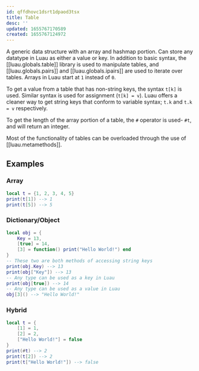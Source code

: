 ```yaml
---
id: qffdhovc1dsrt1dpaod3tsx
title: Table
desc: ''
updated: 1655767170589
created: 1655767124972
---
```


A generic data structure with an array and hashmap portion. Can store any datatype in Luau as either a value or key. In addition to basic syntax, the [[luau.globals.table]] library is used to manipulate tables, and [[luau.globals.pairs]] and [[luau.globals.ipairs]] are used to iterate over tables. Arrays in Luau start at `1` instead of `0`.

To get a value from a table that has non-string keys, the syntax `t[k]` is used. Similar syntax is used for assignment (`t[k] = v`). Luau offers a cleaner way to get string keys that conform to variable syntax; `t.k` and `t.k = v` respectively.

To get the length of the array portion of a table, the `#` operator is used- `#t`, and will return an integer.

Most of the functionality of tables can be overloaded through the use of [[luau.metamethods]].

## Examples
### Array
```Lua
local t = {1, 2, 3, 4, 5}
print(t[1]) --> 1
print(t[5]) --> 5
```
### Dictionary/Object
```Lua
local obj = {
    Key = 13,
    [true] = 14,
    [3] = function() print("Hello World!") end
}
-- These two are both methods of accessing string keys
print(obj.Key) --> 13
print(obj["Key"]) --> 13
-- Any type can be used as a key in Luau
print(obj[true]) --> 14
-- Any type can be used as a value in Luau
obj[3]() --> "Hello World!"
```
### Hybrid
```Lua
local t = {
    [1] = 1,
    [2] = 2,
    ["Hello World!"] = false
}
print(#t) --> 2
print(t[2]) --> 2
print(t["Hello World!"]) --> false
```
